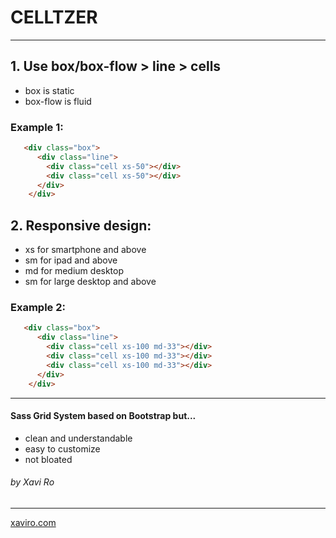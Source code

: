 # CELLTZER 
***

## 1. Use box/box-flow > line > cells
+ box is static
+ box-flow is fluid

### Example 1:

```html
   <div class="box">
      <div class="line">
        <div class="cell xs-50"></div>
        <div class="cell xs-50"></div>
      </div>
    </div>
```

## 2. Responsive design:
+ xs for smartphone and above
+ sm for ipad and above
+ md for medium desktop
+ sm for large desktop and above


### Example 2:

```html
   <div class="box">
      <div class="line">
        <div class="cell xs-100 md-33"></div>
        <div class="cell xs-100 md-33"></div>
        <div class="cell xs-100 md-33"></div>
      </div>
    </div>
```

***
#### Sass Grid System based on Bootstrap but...
+ clean and understandable
+ easy to customize
+ not bloated

###### by Xavi Ro 
***
[xaviro.com](http://www.xaviro.com)

